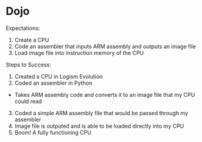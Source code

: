 # Dojo

Expectations:
  1. Create a CPU
  2. Code an assembler that inputs ARM assembly and outputs an image file
  3. Load image file into instruction memory of the CPU

Steps to Success:
  1. Created a CPU in Logism Evolution
  2. Coded an assembler in Python 
  - Takes ARM assembly code and converts it to an image file that my CPU could read
  3. Coded a simple ARM assembly file that would be passed through my assembler
  4. Image file is outputed and is able to be loaded directly into my CPU
  5. Boom! A fully functioning CPU
